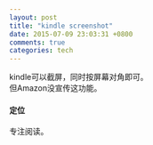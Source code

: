 ```yaml
---
layout: post
title: "kindle screenshot"
date: 2015-07-09 23:03:31 +0800
comments: true
categories: tech
---
```

kindle可以截屏，同时按屏幕对角即可。  
但Amazon没宣传这功能。  
#### 定位  
专注阅读。
